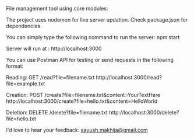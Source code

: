 File management tool using core modules:

The project uses nodemon for live server updation. 
Check package.json for dependencies.

You can simply type the following command to run the server:
npm start

Server will run at : http://localhost:3000

You can use Postman API for testing or send requests in the following format:

Reading:
GET /read?file=filename.txt
http://localhost:3000/read?file=example.txt

Creation:
POST /create?file=filename.txt&content=YourTextHere
http://localhost:3000/create?file=hello.txt&content=HelloWorld

Deletion:
DELETE /delete?file=filename.txt
http://localhost:3000/delete?file=hello.txt

I'd love to hear your feedback: aayush.makhija@gmail.com